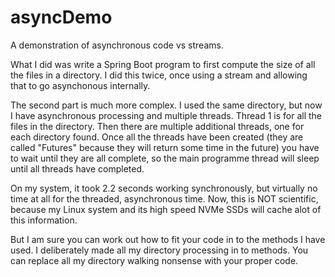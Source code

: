 # asyncDemo
A demonstration of asynchronous code vs streams. 

What I did was write a Spring Boot program to first compute the size of all the files in a directory. I did 
this twice, once using a stream and allowing that to go asynchonous internally. 

The second part is much more complex. I used the same directory, but now I have asynchronous processing and multiple threads. Thread 1 
is for all the files in the directory. Then there are multiple additional threads, one for each directory found.  Once 
all the threads have been created (they are called "Futures" because they will return some time in the future) you have 
to wait until they are all complete, so the main programme thread will sleep until all threads have completed. 


On my system, it took 2.2 seconds working synchronously, but virtually no time at all for the threaded, asynchronous 
time. Now, this is NOT scientific, because my Linux system and its high speed NVMe SSDs will cache alot of this information. 


But I am sure you can work out how to fit your code in to the methods I have used. I deliberately made all my 
directory processing in to methods. You can replace all my directory walking nonsense with your proper code. 


